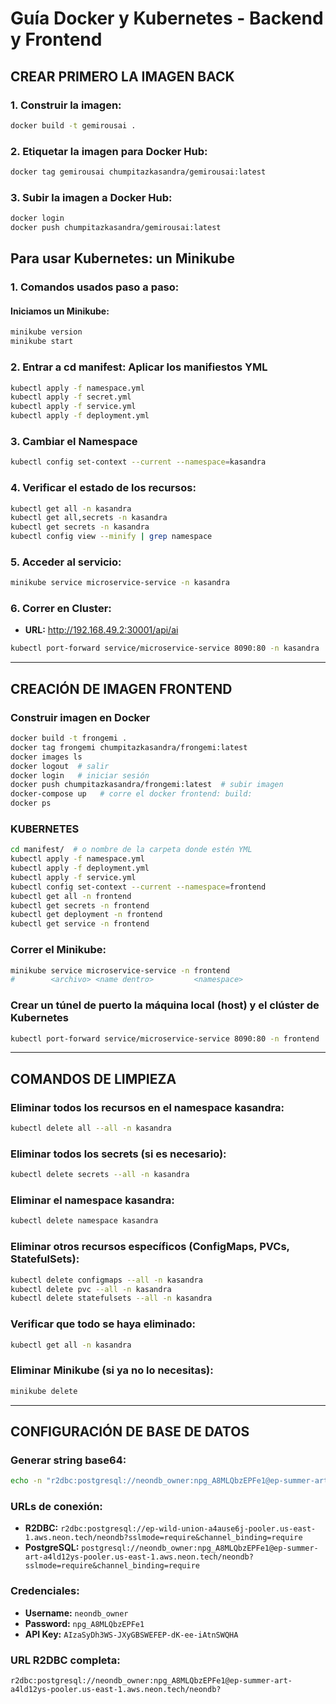 # Guía Docker y Kubernetes - Backend y Frontend

## CREAR PRIMERO LA IMAGEN BACK

### 1. Construir la imagen:
```bash
docker build -t gemirousai .
```

### 2. Etiquetar la imagen para Docker Hub:
```bash
docker tag gemirousai chumpitazkasandra/gemirousai:latest
```

### 3. Subir la imagen a Docker Hub:
```bash
docker login
docker push chumpitazkasandra/gemirousai:latest
```

## Para usar Kubernetes: un Minikube

### 1. Comandos usados paso a paso:

#### Iniciamos un Minikube:
```bash
minikube version
minikube start
```

### 2. Entrar a cd manifest: Aplicar los manifiestos YML
```bash
kubectl apply -f namespace.yml     
kubectl apply -f secret.yml       
kubectl apply -f service.yml     
kubectl apply -f deployment.yml  
```

### 3. Cambiar el Namespace
```bash
kubectl config set-context --current --namespace=kasandra
```

### 4. Verificar el estado de los recursos:
```bash
kubectl get all -n kasandra
kubectl get all,secrets -n kasandra
kubectl get secrets -n kasandra
kubectl config view --minify | grep namespace
```

### 5. Acceder al servicio:
```bash
minikube service microservice-service -n kasandra
```

### 6. Correr en Cluster: 
- **URL:** http://192.168.49.2:30001/api/ai 
```bash
kubectl port-forward service/microservice-service 8090:80 -n kasandra
```

---

## CREACIÓN DE IMAGEN FRONTEND

### Construir imagen en Docker
```bash
docker build -t frongemi .
docker tag frongemi chumpitazkasandra/frongemi:latest
docker images ls
docker logout  # salir
docker login   # iniciar sesión
docker push chumpitazkasandra/frongemi:latest  # subir imagen
docker-compose up   # corre el docker frontend: build: 
docker ps
```

### KUBERNETES
```bash
cd manifest/  # o nombre de la carpeta donde estén YML
kubectl apply -f namespace.yml
kubectl apply -f deployment.yml
kubectl apply -f service.yml
kubectl config set-context --current --namespace=frontend
kubectl get all -n frontend
kubectl get secrets -n frontend
kubectl get deployment -n frontend
kubectl get service -n frontend
```

### Correr el Minikube:
```bash
minikube service microservice-service -n frontend
#        <archivo> <name dentro>         <namespace>
```

### Crear un túnel de puerto la máquina local (host) y el clúster de Kubernetes
```bash
kubectl port-forward service/microservice-service 8090:80 -n frontend
```

---

## COMANDOS DE LIMPIEZA

### Eliminar todos los recursos en el namespace kasandra:
```bash
kubectl delete all --all -n kasandra
```

### Eliminar todos los secrets (si es necesario):
```bash
kubectl delete secrets --all -n kasandra
```

### Eliminar el namespace kasandra:
```bash
kubectl delete namespace kasandra
```

### Eliminar otros recursos específicos (ConfigMaps, PVCs, StatefulSets):
```bash
kubectl delete configmaps --all -n kasandra
kubectl delete pvc --all -n kasandra
kubectl delete statefulsets --all -n kasandra
```

### Verificar que todo se haya eliminado:
```bash
kubectl get all -n kasandra
```

### Eliminar Minikube (si ya no lo necesitas):
```bash
minikube delete
```

---

## CONFIGURACIÓN DE BASE DE DATOS

### Generar string base64:
```bash
echo -n "r2dbc:postgresql://neondb_owner:npg_A8MLQbzEPFe1@ep-summer-art-a4ld12ys-pooler.us-east-1.aws.neon.tech/neondb?" | base64
```

### URLs de conexión:
- **R2DBC:** `r2dbc:postgresql://ep-wild-union-a4ause6j-pooler.us-east-1.aws.neon.tech/neondb?sslmode=require&channel_binding=require`
- **PostgreSQL:** `postgresql://neondb_owner:npg_A8MLQbzEPFe1@ep-summer-art-a4ld12ys-pooler.us-east-1.aws.neon.tech/neondb?sslmode=require&channel_binding=require`

### Credenciales:
- **Username:** `neondb_owner`
- **Password:** `npg_A8MLQbzEPFe1`
- **API Key:** `AIzaSyDh3WS-JXyGBSWEFEP-dK-ee-iAtnSWQHA`

### URL R2DBC completa:
```
r2dbc:postgresql://neondb_owner:npg_A8MLQbzEPFe1@ep-summer-art-a4ld12ys-pooler.us-east-1.aws.neon.tech/neondb?
```
